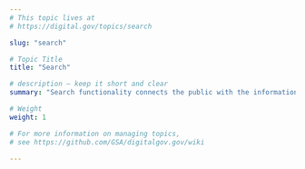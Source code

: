 ```yaml
---
# This topic lives at
# https://digital.gov/topics/search

slug: "search"

# Topic Title
title: "Search"

# description — keep it short and clear
summary: "Search functionality connects the public with the information they need from the government. Learn about Search.gov, a no-cost &#34;by government, for government&#34; service for federal websites, search engine optimization (SEO), search data, and more."

# Weight
weight: 1

# For more information on managing topics,
# see https://github.com/GSA/digitalgov.gov/wiki

---
```

